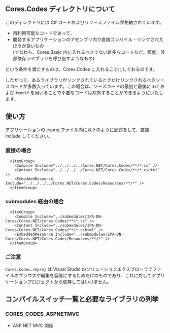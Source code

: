 ﻿## Cores.Codes ディレクトリについて
このディレクトリには C# コードおよびリソースファイルが格納されています。


- 再利用可能なコードであって、
- 開発するアプリケーションのアセンブリ内で直接コンパイル・リンクされたほうが良いもの  
  (すなわち、Cores.Basic 内に入れるべきでない雑多なコードなど。都度、外部依存ライブラリを呼び出すようなもの)


という条件を満たすものは、Cores.Codes に入れることにしておるのです。


したがって、あるライブラリがリンクされているときだけリンクされるべきソースコードが多数入っています。この場合は、ソースコードの最初と最後に `#if` および `#endif` を用いることで不要なコードは除外することができるようにいたします。


## 使い方
アプリケーションの csproj ファイル内に以下のように記述をして、直接 include してください。
### 直接の場合
```
  <ItemGroup>
    <Compile Include="../../../../Cores.NET/Cores.Codes/**/*.cs" />
    <Content Include="../../../../Cores.NET/Cores.Codes/**/*.cshtml" />
    <EmbeddedResource Include="../../../../Cores.NET/Cores.Codes/Resources/**/*" />
  </ItemGroup>
```
### submodules 経由の場合
```
  <ItemGroup>
    <Compile Include="../submodules/IPA-DN-Cores/Cores.NET/Cores.Codes/**/*.cs" />
    <Content Include="../submodules/IPA-DN-Cores/Cores.NET/Cores.Codes/**/*.cshtml" />
    <EmbeddedResource Include="../submodules/IPA-DN-Cores/Cores.NET/Cores.Codes/Resources/**/*" />
  </ItemGroup>
```



### ご注意
`Cores.Codes.shproj` は Visual Studio のソリューションエクスプローラでファイルのブラウズや編集を容易にするためだけのものであり、これに対してアプリケーションプロジェクトから依存してはいけません。


## コンパイルスイッチ一覧と必要なライブラリの列挙
### CORES_CODES_ASPNETMVC
- ASP&#46;NET MVC 関係



